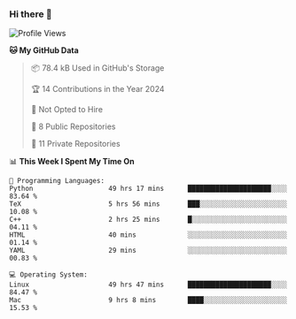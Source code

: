 ### Hi there 👋

<!--
**huayuan4396/huayuan4396** is a ✨ _special_ ✨ repository because its `README.md` (this file) appears on your GitHub profile.

Here are some ideas to get you started:

- 🔭 I’m currently working on ...
- 🌱 I’m currently learning ...
- 👯 I’m looking to collaborate on ...
- 🤔 I’m looking for help with ...
- 💬 Ask me about ...
- 📫 How to reach me: ...
- 😄 Pronouns: ...
- ⚡ Fun fact: ...
-->

<!--START_SECTION:waka-->
![Profile Views](http://img.shields.io/badge/Profile%20Views-1-blue)

**🐱 My GitHub Data** 

> 📦 78.4 kB Used in GitHub's Storage 
 > 
> 🏆 14 Contributions in the Year 2024
 > 
> 🚫 Not Opted to Hire
 > 
> 📜 8 Public Repositories 
 > 
> 🔑 11 Private Repositories 
 > 
📊 **This Week I Spent My Time On** 

```text
💬 Programming Languages: 
Python                   49 hrs 17 mins      █████████████████████░░░░   83.64 % 
TeX                      5 hrs 56 mins       ███░░░░░░░░░░░░░░░░░░░░░░   10.08 % 
C++                      2 hrs 25 mins       █░░░░░░░░░░░░░░░░░░░░░░░░   04.11 % 
HTML                     40 mins             ░░░░░░░░░░░░░░░░░░░░░░░░░   01.14 % 
YAML                     29 mins             ░░░░░░░░░░░░░░░░░░░░░░░░░   00.83 % 

💻 Operating System: 
Linux                    49 hrs 47 mins      █████████████████████░░░░   84.47 % 
Mac                      9 hrs 8 mins        ████░░░░░░░░░░░░░░░░░░░░░   15.53 % 
```


<!--END_SECTION:waka-->
